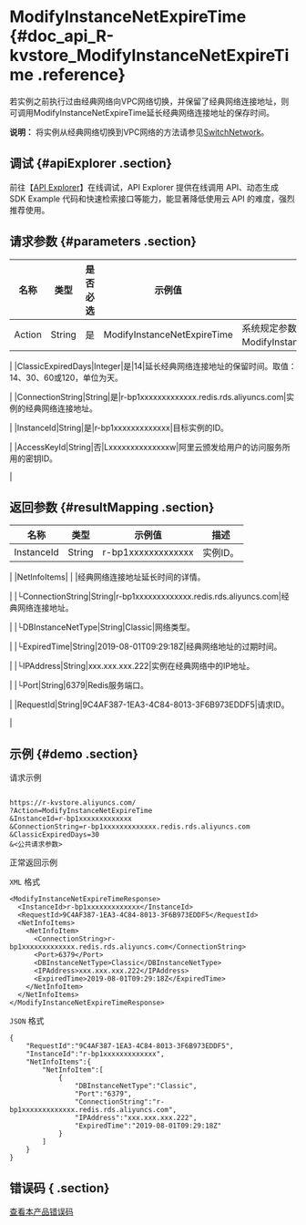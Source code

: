 # ModifyInstanceNetExpireTime {#doc_api_R-kvstore_ModifyInstanceNetExpireTime .reference}

若实例之前执行过由经典网络向VPC网络切换，并保留了经典网络连接地址，则可调用ModifyInstanceNetExpireTime延长经典网络连接地址的保存时间。

**说明：** 将实例从经典网络切换到VPC网络的方法请参见[SwitchNetwork](~~61005~~)。

## 调试 {#apiExplorer .section}

前往【[API Explorer](https://api.aliyun.com/#product=R-kvstore&api=ModifyInstanceNetExpireTime)】在线调试，API Explorer 提供在线调用 API、动态生成 SDK Example 代码和快速检索接口等能力，能显著降低使用云 API 的难度，强烈推荐使用。

## 请求参数 {#parameters .section}

|名称|类型|是否必选|示例值|描述|
|--|--|----|---|--|
|Action|String|是|ModifyInstanceNetExpireTime|系统规定参数，取值：ModifyInstanceNetExpireTime。

 |
|ClassicExpiredDays|Integer|是|14|延长经典网络连接地址的保留时间。取值：14、30、60或120，单位为天。

 |
|ConnectionString|String|是|r-bp1xxxxxxxxxxxxx.redis.rds.aliyuncs.com|实例的经典网络连接地址。

 |
|InstanceId|String|是|r-bp1xxxxxxxxxxxxx|目标实例的ID。

 |
|AccessKeyId|String|否|Lxxxxxxxxxxxxxxw|阿里云颁发给用户的访问服务所用的密钥ID。

 |

## 返回参数 {#resultMapping .section}

|名称|类型|示例值|描述|
|--|--|---|--|
|InstanceId|String|r-bp1xxxxxxxxxxxxx|实例ID。

 |
|NetInfoItems| | |经典网络连接地址延长时间的详情。

 |
|└ConnectionString|String|r-bp1xxxxxxxxxxxxx.redis.rds.aliyuncs.com|经典网络连接地址。

 |
|└DBInstanceNetType|String|Classic|网络类型。

 |
|└ExpiredTime|String|2019-08-01T09:29:18Z|经典网络地址的过期时间。

 |
|└IPAddress|String|xxx.xxx.xxx.222|实例在经典网络中的IP地址。

 |
|└Port|String|6379|Redis服务端口。

 |
|RequestId|String|9C4AF387-1EA3-4C84-8013-3F6B973EDDF5|请求ID。

 |

## 示例 {#demo .section}

请求示例

``` {#request_demo}

https://r-kvstore.aliyuncs.com/
?Action=ModifyInstanceNetExpireTime
&InstanceId=r-bp1xxxxxxxxxxxxx
&ConnectionString=r-bp1xxxxxxxxxxxxx.redis.rds.aliyuncs.com
&ClassicExpiredDays=30
&<公共请求参数>

```

正常返回示例

`XML` 格式

``` {#xml_return_success_demo}
<ModifyInstanceNetExpireTimeResponse>
  <InstanceId>r-bp1xxxxxxxxxxxxx</InstanceId>
  <RequestId>9C4AF387-1EA3-4C84-8013-3F6B973EDDF5</RequestId>
  <NetInfoItems>
    <NetInfoItem>
      <ConnectionString>r-bp1xxxxxxxxxxxxx.redis.rds.aliyuncs.com</ConnectionString>
      <Port>6379</Port>
      <DBInstanceNetType>Classic</DBInstanceNetType>
      <IPAddress>xxx.xxx.xxx.222</IPAddress>
      <ExpiredTime>2019-08-01T09:29:18Z</ExpiredTime>
    </NetInfoItem>
  </NetInfoItems>
</ModifyInstanceNetExpireTimeResponse>

```

`JSON` 格式

``` {#json_return_success_demo}
{
	"RequestId":"9C4AF387-1EA3-4C84-8013-3F6B973EDDF5",
	"InstanceId":"r-bp1xxxxxxxxxxxxx",
	"NetInfoItems":{
		"NetInfoItem":[
			{
				"DBInstanceNetType":"Classic",
				"Port":"6379",
				"ConnectionString":"r-bp1xxxxxxxxxxxxx.redis.rds.aliyuncs.com",
				"IPAddress":"xxx.xxx.xxx.222",
				"ExpiredTime":"2019-08-01T09:29:18Z"
			}
		]
	}
}
```

## 错误码 { .section}

[查看本产品错误码](https://error-center.aliyun.com/status/product/R-kvstore)

